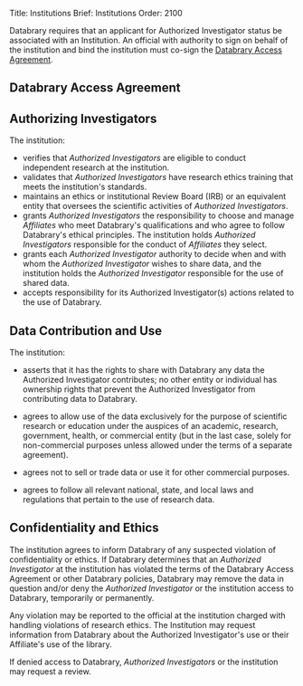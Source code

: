Title: Institutions
Brief: Institutions
Order: 2100

Databrary requires that an applicant for Authorized Investigator status be associated with an Institution.
An official with authority to sign on behalf of the institution and bind the institution must co-sign the [Databrary Access Agreement](|filename|../policies/investigator-agreement.mdi).

## Databrary Access Agreement 

<!--draft language for access and IRB approval not being necessary-->

## Authorizing Investigators

The institution:

- verifies that *Authorized Investigators* are eligible to conduct independent research at the institution.
- validates that *Authorized Investigators* have research ethics training that meets the institution's standards.
- maintains an ethics or institutional Review Board (IRB) or an equivalent entity that oversees the scientific activities of *Authorized Investigators*.
- grants *Authorized Investigators* the responsibility to choose and manage *Affiliates* who meet Databrary's qualifications and who agree to follow Databrary's ethical principles.
The institution holds *Authorized Investigators* responsible for the conduct of *Affiliates* they select.
- grants each *Authorized Investigator* authority to decide when and with whom the *Authorized Investigator* wishes to share data, and the institution holds the *Authorized Investigator* responsible for the use of shared data.
- accepts responsibility for its Authorized Investigator(s) actions related to the use of Databrary.


## Data Contribution and Use

The institution:

-  asserts that it has the rights to share with Databrary any data the Authorized Investigator contributes; no other entity or individual has ownership rights that prevent the Authorized Investigator from contributing data to Databrary.

- agrees to allow use of the data exclusively for the purpose of scientific research or education under the auspices of an academic, research, government, health, or commercial entity (but in the last case, solely for non-commercial purposes unless allowed under the terms of a separate agreement).

- agrees not to sell or trade data or use it for other commercial purposes.

- agrees to follow all relevant national, state, and local laws and regulations that pertain to the use of research data.

## Confidentiality and Ethics

The institution agrees to inform Databrary of any suspected violation of confidentiality or ethics.
If Databrary determines that an *Authorized Investigator* at the institution has violated the terms of the Databrary Access Agreement or other Databrary policies, Databrary may remove the data in question and/or deny the *Authorized Investigator* or the institution access to Databrary, temporarily or permanently.

Any violation may be reported to the official at the institution charged with handling violations of research ethics. 
The Institution may request information from Databrary about the Authorized Investigator's use or their Affiliate's use of the library.

If denied access to Databrary, *Authorized Investigators* or the institution may request a review.

<!-- # Disclaimer

nancy will send standard indemnifacation language 
Investigators understand that Databrary, New York University, The Pennsylvania State University, and the relevant funding agencies bear no responsibility for the use of Databrary or the information contained within it.
Investigators indemnify and render harmless Databrary, New York University, and The Pennsylvania State University against any actions at law or in equity or in similar courts of any jurisdictions arising from violations of any point in this user guide. -->

